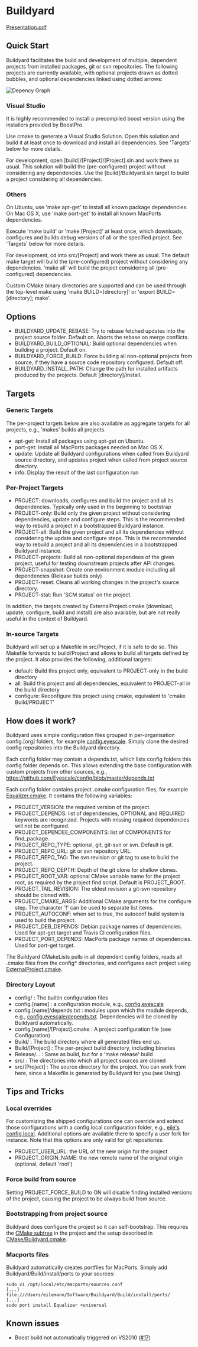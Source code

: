 # Buildyard

[Presentation.pdf](https://github.com/Eyescale/Buildyard/blob/master/doc/Presentation.pdf?raw=true)

## Quick Start

Buildyard facilitates the build and development of multiple, dependent
projects from installed packages, git or svn repositories. The following
projects are currently available, with optional projects drawn as
dotted bubbles, and optional dependencies linked using dotted arrows:

![Depency Graph](http://eyescale.github.com/images/all.png)

### Visual Studio

It is highly recommended to install a precompiled boost version using
the installers provided by BoostPro.

Use cmake to generate a Visual Studio Solution. Open this solution and
build it at least once to download and install all dependencies. See
'Targets' below for more details.

For development, open [build]/[Project]/[Project].sln and work there as
usual. This solution will build the (pre-configured) project without
considering any dependencies. Use the [build]/Buildyard.sln target to
build a project considering all dependencies.

### Others

On Ubuntu, use 'make apt-get' to install all known package
dependencies. On Mac OS X, use 'make port-get' to install all known
MacPorts dependencies.

Execute 'make build' or 'make [Project]' at least once, which downloads,
configures and builds debug versions of all or the specified project. See
'Targets' below for more details.

For development, cd into src/[Project] and work there as usual. The
default make target will build the (pre-configured) project without
considering any dependencies. 'make all' will build the project
considering all (pre-configured) dependencies.

Custom CMake binary directories are supported and can be used through
the top-level make using 'make BUILD=[directory]' or 'export
BUILD=[directory]; make'.

## Options

* BUILDYARD_UPDATE_REBASE: Try to rebase fetched updates into the project
  source folder. Default on. Aborts the rebase on merge conflicts.
* BUILDYARD_BUILD_OPTIONAL: Build optional dependencies when building a
  project. Default on.
* BUILDYARD_FORCE_BUILD: Force building all non-optional projects from
  source, if they have a source code repository configured. Default off.
* BUILDYARD_INSTALL_PATH: Change the path for installed artifacts produced
  by the projects. Default [directory]/install.

## Targets

### Generic Targets

The per-project targets below are also available as aggregate targets
for all projects, e.g., 'makes' builds all projects.

* apt-get: Install all packages using apt-get on Ubuntu.
* port-get: Install all MacPorts packages needed on Mac OS X.
* update: Update all Buildyard configurations when called from Buildyard
  source directory, and updates project when called from project source
  directory.
* info: Display the result of the last configuration run

### Per-Project Targets

* PROJECT: downloads, configures and build the project and all its
  dependencies. Typically only used in the beginning to bootstrap
* PROJECT-only: Build only the given project without considering
  dependencies, update and configure steps. This is the recommended way
  to rebuild a project in a bootstrapped Buildyard instance.
* PROJECT-all: Build the given project and all its dependencies without
  considering the update and configure steps. This is the recommended
  way to rebuild a project and all its dependencies in a bootstrapped
  Buildyard instance.
* PROJECT-projects: Build all non-optional dependees of the given project,
  useful for testing downstream projects after API changes.
* PROJECT-snapshot: Create one environment module including all
  dependencies (Release builds only)
* PROJECT-reset: Cleans all working changes in the project's source directory.
* PROJECT-stat: Run 'SCM status' on the project.

In addition, the targets created by ExternalProject.cmake (download,
update, configure, build and install) are also available, but are not
really useful in the context of Buildyard.

### In-source Targets

Buildyard will set up a Makefile in src/Project, if it is safe to do
so. This Makefile forwards to build/Project and allows to build all
targets defined by the project. It also provides the following,
additional targets:

* default: Build this project only, equivalent to PROJECT-only in the
  build directory
* all: Build this project and all dependencies, equivalent to
  PROJECT-all in the build directory
* configure: Reconfigure this project using cmake, equivalent to 'cmake
  Build/PROJECT'


## How does it work?

Buildyard uses simple configuration files grouped in per-organisation
config.[org] folders, for example
[config.eyescale](https://github.com/Eyescale/config). Simply clone the
desired config repositories into the Buildyard directory.

Each config folder may contain a depends.txt, which lists config folders
this config folder depends on. This allows extending the base
configuration with custom projects from other sources, e.g.,
https://github.com/Eyescale/config/blob/master/depends.txt

Each config folder contains project .cmake configuration files, for
example
[Equalizer.cmake](https://github.com/Eyescale/config/blob/master/Equalizer.cmake).
It contains the following variables:

* PROJECT\_VERSION: the required version of the project.
* PROJECT\_DEPENDS: list of dependencies, OPTIONAL and REQUIRED keywords
  are recognized. Projects with missing required dependencies will not
  be configured.
* PROJECT\_DEPENDEE\_COMPONENTS: list of COMPONENTS for find_package.
* PROJECT\_REPO\_TYPE: optional, git, git-svn or svn. Default is git.
* PROJECT\_REPO\_URL: git or svn repository URL.
* PROJECT\_REPO\_TAG: The svn revision or git tag to use to build the project.
* PROJECT\_REPO\_DEPTH: Depth of the git clone for shallow clones.
* PROJECT\_ROOT\_VAR: optional CMake variable name for the project root,
  as required by the project find script. Default is PROJECT\_ROOT.
* PROJECT\_TAIL\_REVISION: The oldest revision a git-svn repository should
  be cloned with.
* PROJECT\_CMAKE\_ARGS: Additional CMake arguments for the configure
  step. The character '!' can be used to separate list items.
* PROJECT\_AUTOCONF: when set to true, the autoconf build system is used to
  build the project.
* PROJECT\_DEB\_DEPENDS: Debian package names of dependencies. Used for
  apt-get target and Travis CI configuration files.
* PROJECT\_PORT\_DEPENDS: MacPorts package names of dependencies. Used
  for port-get target.

The Buildyard CMakeLists pulls in all dependent config folders, reads
all .cmake files from the config* directories, and configures each
project using
[ExternalProject.cmake](http://www.kitware.com/media/html/BuildingExternalProjectsWithCMake2.8.html).

### Directory Layout

* config/ : The builtin configuration files
* config.[name] : a configuration module, e.g.,
  [config.eyescale](https://github.com/Eyescale/config)
* config.[name]/depends.txt : modules upon which the module
  depends, e.g.,
  [config.eyescale/depends.txt](https://github.com/Eyescale/config/blob/master/depends.txt).
  Dependencies will be cloned by Buildyard automatically.
* config.[name]/[Project].cmake : A project configuration file (see
  Configuration)
* Build/ : The build directory where all generated files end up.
* Build/[Project] : The per-project build directory, including binaries
* Release/... : Same as build, but for a 'make release' build
* src/ : The directories into which all project sources are cloned
* src/[Project] : The source directory for the project. You can work
  from here, since a Makefile is generated by Buildyard for you (see Using).

## Tips and Tricks
### Local overrides

For customizing the shipped configurations one can override and extend
those configurations with a config.local configuration folder, e.g.,
[eile's config.local](https://github.com/eile/config.local). Additional
options are available there to specify a user fork for instance. Note
that this options are only valid for git repositories:

* PROJECT\_USER\_URL: the URL of the new origin for the project
* PROJECT\_ORIGIN\_NAME: the new remote name of the original origin
  (optional, default 'root')

### Force build from source

Setting PROJECT\_FORCE\_BUILD to ON will disable finding installed versions
of the project, causing the project to be always build from source.

### Bootstrapping from project source

Buildyard does configure the project so it can self-bootstrap. This
requires the
[CMake subtree](https://github.com/Eyescale/CMake/blob/master/README.md)
in the project and the setup described in
[CMake/Buildyard.cmake](https://github.com/Eyescale/CMake/blob/master/README.md).

### Macports files

Buildyard automatically creates portfiles for MacPorts. Simply add
Buildyard/Build/install/ports to your sources:

```
sudo vi /opt/local/etc/macports/sources.conf
[...]
file:///Users/eilemann/Software/Buildyard/Build/install/ports/
[...]
sudo port install Equalizer +universal
```

## Known issues

* Boost build not automatically triggered on VS2010
([#17](https://github.com/Eyescale/Buildyard/issues/17))
